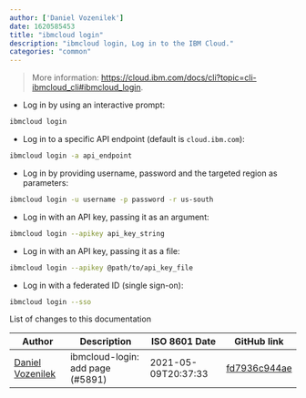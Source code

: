 ```yaml
---
author: ['Daniel Vozenilek']
date: 1620585453
title: "ibmcloud login"
description: "ibmcloud login, Log in to the IBM Cloud."
categories: "common"
---
```

> More information: <https://cloud.ibm.com/docs/cli?topic=cli-ibmcloud_cli#ibmcloud_login>.

- Log in by using an interactive prompt:

```bash
ibmcloud login
```

- Log in to a specific API endpoint (default is `cloud.ibm.com`):

```bash
ibmcloud login -a api_endpoint
```

- Log in by providing username, password and the targeted region as parameters:

```bash
ibmcloud login -u username -p password -r us-south
```

- Log in with an API key, passing it as an argument:

```bash
ibmcloud login --apikey api_key_string
```

- Log in with an API key, passing it as a file:

```bash
ibmcloud login --apikey @path/to/api_key_file
```

- Log in with a federated ID (single sign-on):

```bash
ibmcloud login --sso
```
List of changes to this documentation


Author | Description | ISO 8601 Date | GitHub link
------|-----|-----|-----
[Daniel Vozenilek](mailto:vozendan@gmail.com) | ibmcloud-login: add page (#5891) | 2021-05-09T20:37:33 | [fd7936c944ae](https://github.com/tldr-pages/tldr/commit/fd7936c944ae345d9a7722b6fa3f6cec948a0049)

